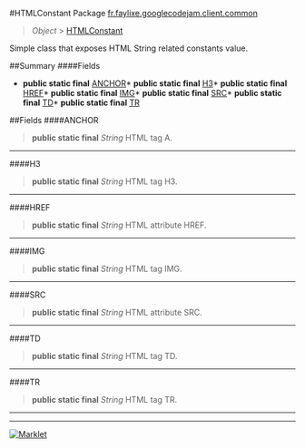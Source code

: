 #HTMLConstant
Package [fr.faylixe.googlecodejam.client.common](README.md)<br>

> *Object* > [HTMLConstant](HTMLConstant.md)

<p>Simple class that exposes HTML String related constants value.</p>

##Summary
####Fields
* **public static final** [ANCHOR](#anchor)* **public static final** [H3](#h3)* **public static final** [HREF](#href)* **public static final** [IMG](#img)* **public static final** [SRC](#src)* **public static final** [TD](#td)* **public static final** [TR](#tr)

##Fields
####ANCHOR
> **public static final** *String*
HTML tag A.

---

####H3
> **public static final** *String*
HTML tag H3.

---

####HREF
> **public static final** *String*
HTML attribute HREF.

---

####IMG
> **public static final** *String*
HTML tag IMG.

---

####SRC
> **public static final** *String*
HTML attribute SRC.

---

####TD
> **public static final** *String*
HTML tag TD.

---

####TR
> **public static final** *String*
HTML tag TR.

---

---

[![Marklet](https://img.shields.io/badge/Generated%20by-Marklet-green.svg)](https://github.com/Faylixe/marklet)